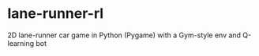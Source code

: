 # lane-runner-rl
2D lane-runner car game in Python (Pygame) with a Gym-style env and Q-learning bot
